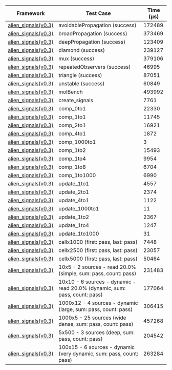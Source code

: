 | Framework | Test Case | Time (μs) |
| --- | --- | --- |
| [alien_signals(v0.3)](https://github.com/medz/alien-signals-dart) | avoidablePropagation (success) | 172489 |
| [alien_signals(v0.3)](https://github.com/medz/alien-signals-dart) | broadPropagation (success) | 373469 |
| [alien_signals(v0.3)](https://github.com/medz/alien-signals-dart) | deepPropagation (success) | 123409 |
| [alien_signals(v0.3)](https://github.com/medz/alien-signals-dart) | diamond (success) | 239127 |
| [alien_signals(v0.3)](https://github.com/medz/alien-signals-dart) | mux (success) | 379106 |
| [alien_signals(v0.3)](https://github.com/medz/alien-signals-dart) | repeatedObservers (success) | 46995 |
| [alien_signals(v0.3)](https://github.com/medz/alien-signals-dart) | triangle (success) | 87051 |
| [alien_signals(v0.3)](https://github.com/medz/alien-signals-dart) | unstable (success) | 60849 |
| [alien_signals(v0.3)](https://github.com/medz/alien-signals-dart) | molBench | 493992 |
| [alien_signals(v0.3)](https://github.com/medz/alien-signals-dart) | create_signals | 7761 |
| [alien_signals(v0.3)](https://github.com/medz/alien-signals-dart) | comp_0to1 | 22330 |
| [alien_signals(v0.3)](https://github.com/medz/alien-signals-dart) | comp_1to1 | 11745 |
| [alien_signals(v0.3)](https://github.com/medz/alien-signals-dart) | comp_2to1 | 16921 |
| [alien_signals(v0.3)](https://github.com/medz/alien-signals-dart) | comp_4to1 | 1872 |
| [alien_signals(v0.3)](https://github.com/medz/alien-signals-dart) | comp_1000to1 | 3 |
| [alien_signals(v0.3)](https://github.com/medz/alien-signals-dart) | comp_1to2 | 15493 |
| [alien_signals(v0.3)](https://github.com/medz/alien-signals-dart) | comp_1to4 | 9954 |
| [alien_signals(v0.3)](https://github.com/medz/alien-signals-dart) | comp_1to8 | 6704 |
| [alien_signals(v0.3)](https://github.com/medz/alien-signals-dart) | comp_1to1000 | 6990 |
| [alien_signals(v0.3)](https://github.com/medz/alien-signals-dart) | update_1to1 | 4557 |
| [alien_signals(v0.3)](https://github.com/medz/alien-signals-dart) | update_2to1 | 2374 |
| [alien_signals(v0.3)](https://github.com/medz/alien-signals-dart) | update_4to1 | 1122 |
| [alien_signals(v0.3)](https://github.com/medz/alien-signals-dart) | update_1000to1 | 11 |
| [alien_signals(v0.3)](https://github.com/medz/alien-signals-dart) | update_1to2 | 2367 |
| [alien_signals(v0.3)](https://github.com/medz/alien-signals-dart) | update_1to4 | 1247 |
| [alien_signals(v0.3)](https://github.com/medz/alien-signals-dart) | update_1to1000 | 31 |
| [alien_signals(v0.3)](https://github.com/medz/alien-signals-dart) | cellx1000 (first: pass, last: pass) | 7448 |
| [alien_signals(v0.3)](https://github.com/medz/alien-signals-dart) | cellx2500 (first: pass, last: pass) | 23057 |
| [alien_signals(v0.3)](https://github.com/medz/alien-signals-dart) | cellx5000 (first: pass, last: pass) | 50464 |
| [alien_signals(v0.3)](https://github.com/medz/alien-signals-dart) | 10x5 - 2 sources - read 20.0% (simple, sum: pass, count: pass) | 231483 |
| [alien_signals(v0.3)](https://github.com/medz/alien-signals-dart) | 10x10 - 6 sources - dynamic - read 20.0% (dynamic, sum: pass, count: pass) | 177064 |
| [alien_signals(v0.3)](https://github.com/medz/alien-signals-dart) | 1000x12 - 4 sources - dynamic (large, sum: pass, count: pass) | 306415 |
| [alien_signals(v0.3)](https://github.com/medz/alien-signals-dart) | 1000x5 - 25 sources (wide dense, sum: pass, count: pass) | 457268 |
| [alien_signals(v0.3)](https://github.com/medz/alien-signals-dart) | 5x500 - 3 sources (deep, sum: pass, count: pass) | 204542 |
| [alien_signals(v0.3)](https://github.com/medz/alien-signals-dart) | 100x15 - 6 sources - dynamic (very dynamic, sum: pass, count: pass) | 263284 |
